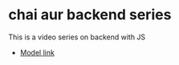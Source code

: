 # chai aur backend series

This is a video series on backend with JS

- [Model link](https://www.youtube.com/redirect?event=video_description&redir_token=QUFFLUhqbFBQelQzcEkxUWFlTXFWOEZ5TTNCNkstaFBlQXxBQ3Jtc0tsOW9xR3ZaN0p3NHhmX3FEZXFHNnF4SDFldjZqbnZONUNOUFQ5TndvTmc4N0hJRFNUMWNCMWtIYmdMM05mM0VNOWoycTV4aHE3U2kzdDNSNy1SakdzcUdPcWhUUThUcl9XVE9KeHY2cjRyRHBYOFJqdw&q=https%3A%2F%2Fapp.eraser.io%2Fworkspace%2FYtPqZ1VogxGy1jzIDkzj%3Forigin%3Dshare&v=9B4CvtzXRpc)